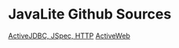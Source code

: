 
<div class="row">
<div class="span9">
<h1>JavaLite Github Sources</h1>
<a class="btn btn-primary btn-large" href="https://github.com/javalite/activejdbc">ActiveJDBC, JSpec, HTTP</a>
<a class="btn btn-primary btn-large" href="https://github.com/javalite/activeweb">ActiveWeb</a>
</div>
</div>